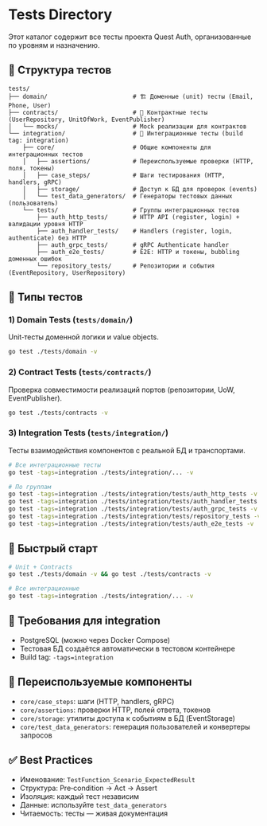 # Tests Directory

Этот каталог содержит все тесты проекта Quest Auth, организованные по уровням и назначению.

## 📁 Структура тестов

```
tests/
├── domain/                        # 🏗️ Доменные (unit) тесты (Email, Phone, User)
├── contracts/                     # 🤝 Контрактные тесты (UserRepository, UnitOfWork, EventPublisher)
│   └── mocks/                     # Mock реализации для контрактов
└── integration/                   # 🔗 Интеграционные тесты (build tag: integration)
    ├── core/                      # Общие компоненты для интеграционных тестов
    │   ├── assertions/            # Переиспользуемые проверки (HTTP, поля, токены)
    │   ├── case_steps/            # Шаги тестирования (HTTP, handlers, gRPC)
    │   ├── storage/               # Доступ к БД для проверок (events)
    │   └── test_data_generators/  # Генераторы тестовых данных (пользователь)
    └── tests/                     # Группы интеграционных тестов
        ├── auth_http_tests/       # HTTP API (register, login) + валидации уровня HTTP
        ├── auth_handler_tests/    # Handlers (register, login, authenticate) без HTTP
        ├── auth_grpc_tests/       # gRPC Authenticate handler
        ├── auth_e2e_tests/        # E2E: HTTP и токены, bubbling доменных ошибок
        └── repository_tests/      # Репозитории и события (EventRepository, UserRepository)
```

## 🧪 Типы тестов

### 1) Domain Tests (`tests/domain/`)
Unit‑тесты доменной логики и value objects.

```bash
go test ./tests/domain -v
```

### 2) Contract Tests (`tests/contracts/`)
Проверка совместимости реализаций портов (репозитории, UoW, EventPublisher).

```bash
go test ./tests/contracts -v
```

### 3) Integration Tests (`tests/integration/`)
Тесты взаимодействия компонентов с реальной БД и транспортами.

```bash
# Все интеграционные тесты
go test -tags=integration ./tests/integration/... -v

# По группам
go test -tags=integration ./tests/integration/tests/auth_http_tests -v
go test -tags=integration ./tests/integration/tests/auth_handler_tests -v
go test -tags=integration ./tests/integration/tests/auth_grpc_tests -v
go test -tags=integration ./tests/integration/tests/repository_tests -v
go test -tags=integration ./tests/integration/tests/auth_e2e_tests -v
```

## 🚀 Быстрый старт

```bash
# Unit + Contracts
go test ./tests/domain -v && go test ./tests/contracts -v

# Все интеграционные
go test -tags=integration ./tests/integration/... -v
```

## 🔧 Требования для integration

- PostgreSQL (можно через Docker Compose)
- Тестовая БД создаётся автоматически в тестовом контейнере
- Build tag: `-tags=integration`

## 🔁 Переиспользуемые компоненты

- `core/case_steps`: шаги (HTTP, handlers, gRPC)
- `core/assertions`: проверки HTTP, полей ответа, токенов
- `core/storage`: утилиты доступа к событиям в БД (EventStorage)
- `core/test_data_generators`: генерация пользователей и конвертеры запросов

## ✅ Best Practices

- Именование: `TestFunction_Scenario_ExpectedResult`
- Структура: Pre‑condition → Act → Assert
- Изоляция: каждый тест независим
- Данные: используйте `test_data_generators`
- Читаемость: тесты — живая документация
